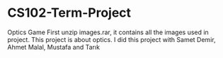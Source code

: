 # CS102-Term-Project
Optics Game
First unzip images.rar, it contains all the images used in project. This project is about optics. I did this project with Samet Demir, Ahmet Malal, Mustafa and Tarık
